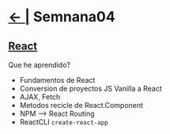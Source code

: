 # [← |](https://github.com/VGamezz19/skylab-boot-notes) Semnana04


## [React](https://github.com/VGamezz19/skylab-curso/tree/dev/course/semana04/readme/REACT.MD)

Que he aprendido?
- Fundamentos de React
- Conversion de proyectos JS Vanilla a React
- AJAX, Fetch
- Metodos recicle de React.Component
- NPM --> React Routing
- ReactCLI `create-react-app`